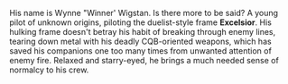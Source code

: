 His name is Wynne "Winner' Wigstan. Is there more to be said? A young pilot of unknown origins, piloting the duelist-style frame **Excelsior**. His hulking frame doesn't betray his habit of breaking through enemy lines, tearing down metal with his deadly CQB-oriented weapons, which has saved his companions one too many times from unwanted attention of enemy fire. Relaxed and starry-eyed, he brings a much needed sense of normalcy to his crew.
